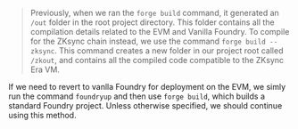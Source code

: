 > Previously, when we ran the `forge build` command, it generated an `/out` folder in the root project directory. This folder contains all the compilation details related to the EVM and Vanilla Foundry. To compile for the ZKsync chain instead, we use the command `forge build --zksync`. This command creates a new folder in our project root called `/zkout`, and contains all the compiled code compatible to the ZKsync Era VM.

If we need to revert to vanlla Foundry for deployment on the EVM, we simly run the command `foundryup` and then use `forge build`, which builds a standard Foundry project. Unless otherwise specified, we should continue using this method.